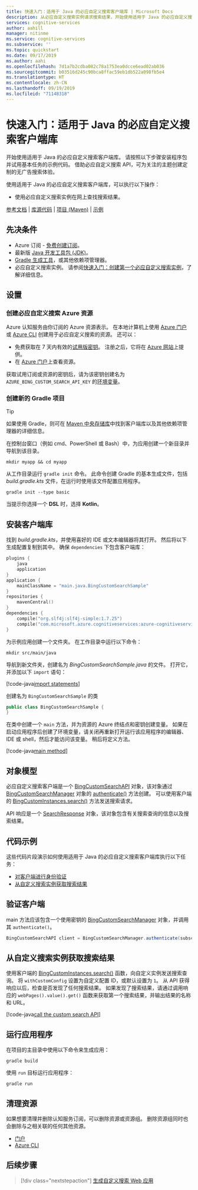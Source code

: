 ```yaml
---
title: 快速入门：适用于 Java 的必应自定义搜索客户端库 | Microsoft Docs
description: 从必应自定义搜索实例请求搜索结果，开始使用适用于 Java 的必应自定义搜索客户端库。
services: cognitive-services
author: aahill
manager: nitinme
ms.service: cognitive-services
ms.subservice: ''
ms.topic: quickstart
ms.date: 09/17/2019
ms.author: aahi
ms.openlocfilehash: 7d1a7b2cdba082c78a1753ea0dcce6ead02ab036
ms.sourcegitcommit: b03516d245c90bca8ffac59eb1db522a098fb5e4
ms.translationtype: HT
ms.contentlocale: zh-CN
ms.lasthandoff: 09/19/2019
ms.locfileid: "71148318"
---
```

# <a name="quickstart-bing-custom-search-client-library-for-java"></a>快速入门：适用于 Java 的必应自定义搜索客户端库

开始使用适用于 Java 的必应自定义搜索客户端库。 请按照以下步骤安装程序包并试用基本任务的示例代码。 借助必应自定义搜索 API，可为关注的主题创建定制的无广告搜索体验。

使用适用于 Java 的必应自定义搜索客户端库，可以执行以下操作：

* 使用必应自定义搜索实例在网上查找搜索结果。 

[参考文档](https://docs.microsoft.com/java/api/overview/azure/cognitiveservices/client/bingcustomsearch?view=azure-java-stable) | [库源代码](https://github.com/Azure/azure-sdk-for-net/tree/master/sdk/cognitiveservices/Search.BingCustomSearch) | [项目 (Maven)](https://search.maven.org/artifact/com.microsoft.azure.cognitiveservices/azure-cognitiveservices-customsearch/) | [示例](https://github.com/Azure-Samples/cognitive-services-java-sdk-samples)

## <a name="prerequisites"></a>先决条件

* Azure 订阅 - [免费创建订阅](https://azure.microsoft.com/free/)。
* 最新版 [Java 开发工具包 (JDK)](https://www.oracle.com/technetwork/java/javase/downloads/index.html)。
* [Gradle 生成工具](https://gradle.org/install/)，或其他依赖项管理器。
* 必应自定义搜索实例。 请参阅[快速入门：创建第一个必应自定义搜索实例](quick-start.md)，了解详细信息。

## <a name="setting-up"></a>设置

### <a name="create-a-bing-custom-search-azure-resource"></a>创建必应自定义搜索 Azure 资源

Azure 认知服务由你订阅的 Azure 资源表示。 在本地计算机上使用 [Azure 门户](https://docs.microsoft.com/azure/cognitive-services/cognitive-services-apis-create-account)或 [Azure CLI](https://docs.microsoft.com/azure/cognitive-services/cognitive-services-apis-create-account-cli) 创建用于必应自定义搜索的资源。 还可以：

* 免费获取在 7 天内有效的[试用版密钥](https://azure.microsoft.com/try/cognitive-services/#decision)。 注册之后，它将在 [Azure 网站](https://azure.microsoft.com/try/cognitive-services/my-apis/)上提供。  
* 在 [Azure 门户](https://portal.azure.com/)上查看资源。

获取试用订阅或资源的密钥后，请为该密钥创建名为 `AZURE_BING_CUSTOM_SEARCH_API_KEY` 的[环境变量](https://docs.microsoft.com/azure/cognitive-services/cognitive-services-apis-create-account#configure-an-environment-variable-for-authentication)。

### <a name="create-a-new-gradle-project"></a>创建新的 Gradle 项目

> [!TIP]
> 如果使用 Gradle，则可在 [Maven 中央存储库](https://search.maven.org/artifact/com.microsoft.azure.cognitiveservices/azure-cognitiveservices-textanalytics/)中找到客户端库以及其他依赖项管理器的详细信息。

在控制台窗口（例如 cmd、PowerShell 或 Bash）中，为应用创建一个新目录并导航到该目录。 

```console
mkdir myapp && cd myapp
```

从工作目录运行 `gradle init` 命令。 此命令创建 Gradle 的基本生成文件，包括 *build.gradle.kts* 文件，在运行时使用该文件配置应用程序。

```console
gradle init --type basic
```

当提示你选择一个 **DSL** 时，选择 **Kotlin**。

## <a name="install-the-client-library"></a>安装客户端库 

找到 *build.gradle.kts*，并使用喜好的 IDE 或文本编辑器将其打开。 然后将以下生成配置复制到其中。 确保 `dependencies` 下包含客户端库：

```kotlin
plugins {
    java
    application
}
application {
    mainClassName = "main.java.BingCustomSearchSample"
}
repositories {
    mavenCentral()
}
dependencies {
    compile("org.slf4j:slf4j-simple:1.7.25")
    compile("com.microsoft.azure.cognitiveservices:azure-cognitiveservices-customsearch:1.0.2")
}
```

为示例应用创建一个文件夹。 在工作目录中运行以下命令：

```console
mkdir src/main/java
```

导航到新文件夹，创建名为 *BingCustomSearchSample.java* 的文件。 打开它，并添加以下 `import` 语句：


[!code-java[import statements](~/cognitive-services-java-sdk-samples/Search/BingCustomSearch/src/main/java/BingCustomSearchSample.java?name=imports)]

创建名为 `BingCustomSearchSample` 的类

```java
public class BingCustomSearchSample {
}
```

在类中创建一个 `main` 方法，并为资源的 Azure 终结点和密钥创建变量。 如果在启动应用程序后创建了环境变量，请关闭再重新打开运行该应用程序的编辑器、IDE 或 shell，然后才能访问该变量。 稍后将定义方法。

[!code-java[main method](~/cognitive-services-java-sdk-samples/Search/BingCustomSearch/src/main/java/BingCustomSearchSample.java?name=main)]

## <a name="object-model"></a>对象模型

必应自定义搜索客户端是一个 [BingCustomSearchAPI](https://docs.microsoft.com/java/api/com.microsoft.azure.cognitiveservices.search.customsearch.bingcustomsearchapi?view=azure-java-stable) 对象，该对象通过 [BingCustomSearchManager](https://docs.microsoft.com/java/api/com.microsoft.azure.cognitiveservices.search.customsearch.bingcustomsearchmanager?view=azure-java-stable) 对象的 [authenticate()](https://docs.microsoft.com/java/api/com.microsoft.azure.cognitiveservices.search.customsearch.bingcustomsearchmanager.authenticate?view=azure-java-stable#com_microsoft_azure_cognitiveservices_search_customsearch_BingCustomSearchManager_authenticate_String_) 方法创建。 可以使用客户端的 [BingCustomInstances.search()](https://docs.microsoft.com/java/api/com.microsoft.azure.cognitiveservices.search.customsearch.bingcustominstances.search?view=azure-java-stable#com_microsoft_azure_cognitiveservices_search_customsearch_BingCustomInstances_search__) 方法发送搜索请求。

API 响应是一个 [SearchResponse](https://docs.microsoft.com/java/api/com.microsoft.azure.cognitiveservices.search.customsearch.models.searchresponse?view=azure-java-stable) 对象，该对象包含有关搜索查询的信息以及搜索结果。

## <a name="code-examples"></a>代码示例

这些代码片段演示如何使用适用于 Java 的必应自定义搜索客户端库执行以下任务：

* [对客户端进行身份验证](#authenticate-the-client)
* [从自定义搜索实例获取搜索结果](#get-search-results-from-your-custom-search-instance)

## <a name="authenticate-the-client"></a>验证客户端

main 方法应该包含一个使用密钥的 [BingCustomSearchManager](https://docs.microsoft.com/java/api/com.microsoft.azure.cognitiveservices.search.customsearch.bingcustomsearchapi?view=azure-java-stable) 对象，并调用其 `authenticate()`。

```java
BingCustomSearchAPI client = BingCustomSearchManager.authenticate(subscriptionKey);
```

## <a name="get-search-results-from-your-custom-search-instance"></a>从自定义搜索实例获取搜索结果

使用客户端的 [BingCustomInstances.search()](https://docs.microsoft.com/java/api/com.microsoft.azure.cognitiveservices.search.customsearch.bingcustominstances.search?view=azure-java-stable#com_microsoft_azure_cognitiveservices_search_customsearch_BingCustomInstances_search__) 函数，向自定义实例发送搜索查询。 将 `withCustomConfig` 设置为自定义配置 ID，或默认设置为 `1`。 从 API 获得响应以后，检查是否发现了任何搜索结果。 如果发现了搜索结果，请通过调用响应的 `webPages().value().get()` 函数来获取第一个搜索结果，并输出结果的名称和 URL。 

[!code-java[call the custom search API](~/cognitive-services-java-sdk-samples/Search/BingCustomSearch/src/main/java/BingCustomSearchSample.java?name=runSample)]

## <a name="run-the-application"></a>运行应用程序

在项目的主目录中使用以下命令来生成应用：

```console
gradle build
```

使用 `run` 目标运行应用程序：

```console
gradle run
```

## <a name="clean-up-resources"></a>清理资源

如果想要清理并删除认知服务订阅，可以删除资源或资源组。 删除资源组同时也会删除与之相关联的任何其他资源。

* [门户](../cognitive-services-apis-create-account.md#clean-up-resources)
* [Azure CLI](../cognitive-services-apis-create-account-cli.md#clean-up-resources)

## <a name="next-steps"></a>后续步骤

> [!div class="nextstepaction"]
> [生成自定义搜索 Web 应用](./tutorials/custom-search-web-page.md)
